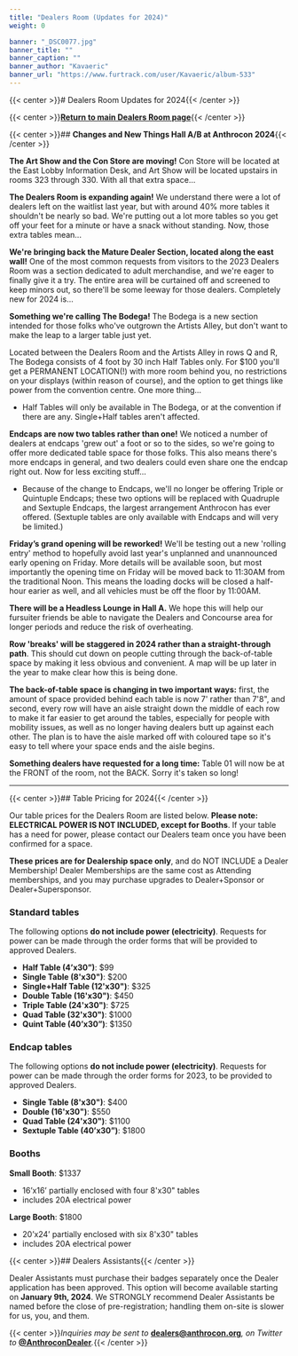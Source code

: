 ```yaml
---
title: "Dealers Room (Updates for 2024)"
weight: 0

banner: "_DSC0077.jpg"
banner_title: ""
banner_caption: ""
banner_author: "Kavaeric"
banner_url: "https://www.furtrack.com/user/Kavaeric/album-533"
---
```


{{< center >}}# Dealers Room Updates for 2024{{< /center >}}

{{< center >}}[**Return to main Dealers Room page**](/dealers){{< /center >}}

{{< center >}}## **Changes and New Things Hall A/B at Anthrocon 2024**{{< /center >}}

**The Art Show and the Con Store are moving!** Con Store will be located at the East Lobby Information Desk, and Art Show will be located upstairs in rooms 323 through 330. With all that extra space...

**The Dealers Room is expanding again!** We understand there were a lot of dealers left on the waitlist last year, but with around 40% more tables it shouldn't be nearly so bad. We're putting out a lot more tables so you get off your feet for a minute or have a snack without standing. Now, those extra tables mean...

**We're bringing back the Mature Dealer Section, located along the east wall!** One of the most common requests from visitors to the 2023 Dealers Room was a section dedicated to adult merchandise, and we're eager to finally give it a try. The entire area will be curtained off and screened to keep minors out, so there'll be some leeway for those dealers. Completely new for 2024 is...

**Something we're calling The Bodega!** The Bodega is a new section intended for those folks who've outgrown the Artists Alley, but don't want to make the leap to a larger table just yet.

Located between the Dealers Room and the Artists Alley in rows Q and R, The Bodega consists of 4 foot by 30 inch Half Tables only. For $100 you'll get a PERMANENT LOCATION(!) with more room behind you, no restrictions on your displays (within reason of course), and the option to get things like power from the convention centre. One more thing...

- Half Tables will only be available in The Bodega, or at the convention if there are any.  Single+Half tables aren't affected.

**Endcaps are now two tables rather than one!** We noticed a number of dealers at endcaps 'grew out' a foot or so to the sides, so we're going to offer more dedicated table space for those folks. This also means there's more endcaps in general, and two dealers could even share one the endcap right out. Now for less exciting stuff...

- Because of the change to Endcaps, we'll no longer be offering Triple or Quintuple Endcaps; these two options will be replaced with Quadruple and Sextuple Endcaps, the largest arrangement Anthrocon has ever offered. (Sextuple tables are only available with Endcaps and will very be limited.)

**Friday’s grand opening will be reworked!** We'll be testing out a new 'rolling entry' method to hopefully avoid last year's unplanned and unannounced early opening on Friday. More details will be available soon, but most importantly the opening time on Friday will be moved back to 11:30AM from the traditional Noon. This means the loading docks will be closed a half-hour earier as well, and all vehicles must be off the floor by 11:00AM.

**There will be a Headless Lounge in Hall A.** We hope this will help our fursuiter friends be able to navigate the Dealers and Concourse area for longer periods and reduce the risk of overheating.

**Row 'breaks' will be staggered in 2024 rather than a straight-through path**. This should cut down on people cutting through the back-of-table space by making it less obvious and convenient. A map will be up later in the year to make clear how this is being done.

**The back-of-table space is changing in two important ways:** first, the amount of space provided behind each table is now 7' rather than 7'8", and second, every row will have an aisle straight down the middle of each row to make it far easier to get around the tables, especially for people with mobility issues, as well as no longer having dealers butt up against each other. The plan is to have the aisle marked off with coloured tape so it's easy to tell where your space ends and the aisle begins.

**Something dealers have requested for a long time:** Table 01 will now be at the FRONT of the room, not the BACK. Sorry it's taken so long!

***

{{< center >}}## Table Pricing for 2024{{< /center >}}

Our table prices for the Dealers Room are listed below. **Please note: ELECTRICAL POWER IS NOT INCLUDED, except for Booths**. If your table has a need for power, please contact our Dealers team once you have been confirmed for a space.

**These prices are for Dealership space only**, and do NOT INCLUDE a Dealer Membership! Dealer Memberships are the same cost as Attending memberships, and you may purchase upgrades to Dealer+Sponsor or Dealer+Supersponsor.

### Standard tables

The following options **do not include power (electricity)**. Requests for power can be made through the order forms that will be provided to approved Dealers.

- **Half Table (4’x30”)**: $99
- **Single Table (8'x30")**: $200
- **Single+Half Table (12'x30")**: $325
- **Double Table (16'x30")**: $450
- **Triple Table (24'x30")**: $725
- **Quad Table (32'x30")**: $1000
- **Quint Table (40’x30”)**: $1350

### Endcap tables

The following options **do not include power (electricity)**. Requests for power can be made through the order forms for 2023, to be provided to approved Dealers.

- **Single Table (8'x30")**: $400
- **Double (16'x30")**: $550
- **Quad Table (24'x30")**: $1100
- **Sextuple Table (40’x30”)**: $1800

### Booths

**Small Booth**: $1337

- 16’x16’ partially enclosed with four 8'x30" tables
- includes 20A electrical power

**Large Booth**: $1800

- 20’x24’ partially enclosed with six 8'x30" tables
- includes 20A electrical power

{{< center >}}## Dealers Assistants{{< /center >}}

Dealer Assistants must purchase their badges separately once the Dealer application has been approved. This option will become available starting on **January 9th, 2024**. We STRONGLY recommend Dealer Assistants be named before the close of pre-registration; handling them on-site is slower for us, you, and them.

{{< center >}}*Inquiries may be sent to* [**dealers@anthrocon.org**](mailto:dealers@anthrocon.org)*, on Twitter to* [**@AnthroconDealer**](https://twitter.com/AnthroconDealer)*.*{{< /center >}}
